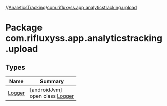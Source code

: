 //[AnalyticsTracking](../../index.md)/[com.rifluxyss.app.analyticstracking.upload](index.md)

# Package com.rifluxyss.app.analyticstracking.upload

## Types

| Name | Summary |
|---|---|
| [Logger](-logger/index.md) | [androidJvm]<br>open class [Logger](-logger/index.md) |
